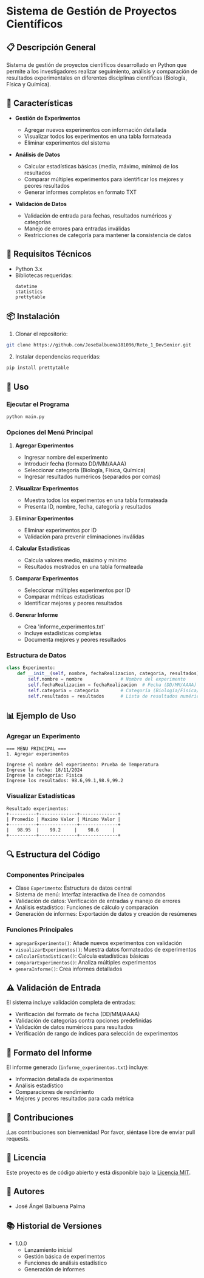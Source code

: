 # Sistema de Gestión de Proyectos Científicos

## 📋 Descripción General
Sistema de gestión de proyectos científicos desarrollado en Python que permite a los investigadores realizar seguimiento, análisis y comparación de resultados experimentales en diferentes disciplinas científicas (Biología, Física y Química).

## 🎯 Características
- **Gestión de Experimentos**
  - Agregar nuevos experimentos con información detallada
  - Visualizar todos los experimentos en una tabla formateada
  - Eliminar experimentos del sistema
  
- **Análisis de Datos**
  - Calcular estadísticas básicas (media, máximo, mínimo) de los resultados
  - Comparar múltiples experimentos para identificar los mejores y peores resultados
  - Generar informes completos en formato TXT

- **Validación de Datos**
  - Validación de entrada para fechas, resultados numéricos y categorías
  - Manejo de errores para entradas inválidas
  - Restricciones de categoría para mantener la consistencia de datos

## 🔧 Requisitos Técnicos
- Python 3.x
- Bibliotecas requeridas:
  ```
  datetime
  statistics
  prettytable
  ```

## 📦 Instalación
1. Clonar el repositorio:
```bash
git clone https://github.com/JoseBalbuena181096/Reto_1_DevSenior.git
```

2. Instalar dependencias requeridas:
```bash
pip install prettytable
```

## 🚀 Uso

### Ejecutar el Programa
```bash
python main.py
```

### Opciones del Menú Principal
1. **Agregar Experimentos**
   - Ingresar nombre del experimento
   - Introducir fecha (formato DD/MM/AAAA)
   - Seleccionar categoría (Biología, Física, Química)
   - Ingresar resultados numéricos (separados por comas)

2. **Visualizar Experimentos**
   - Muestra todos los experimentos en una tabla formateada
   - Presenta ID, nombre, fecha, categoría y resultados

3. **Eliminar Experimentos**
   - Eliminar experimentos por ID
   - Validación para prevenir eliminaciones inválidas

4. **Calcular Estadísticas**
   - Calcula valores medio, máximo y mínimo
   - Resultados mostrados en una tabla formateada

5. **Comparar Experimentos**
   - Seleccionar múltiples experimentos por ID
   - Comparar métricas estadísticas
   - Identificar mejores y peores resultados

6. **Generar Informe**
   - Crea 'informe_experimentos.txt'
   - Incluye estadísticas completas
   - Documenta mejores y peores resultados

### Estructura de Datos
```python
class Experimento:
    def __init__(self, nombre, fechaRealizacion, categoria, resultados):
        self.nombre = nombre              # Nombre del experimento
        self.fechaRealizacion = fechaRealizacion  # Fecha (DD/MM/AAAA)
        self.categoria = categoria        # Categoría (Biología/Física/Química)
        self.resultados = resultados      # Lista de resultados numéricos
```

## 📊 Ejemplo de Uso

### Agregar un Experimento
```
=== MENU PRINCIPAL ===
1. Agregar experimentos

Ingrese el nombre del experimento: Prueba de Temperatura
Ingrese la fecha: 18/11/2024
Ingrese la categoría: Fisica
Ingrese los resultados: 98.6,99.1,98.9,99.2
```

### Visualizar Estadísticas
```
Resultado experimentos:
+----------+--------------+--------------+
| Promedio | Maximo Valor | Minimo Valor |
+----------+--------------+--------------+
|   98.95  |    99.2     |    98.6     |
+----------+--------------+--------------+
```

## 🔍 Estructura del Código

### Componentes Principales
- Clase `Experimento`: Estructura de datos central
- Sistema de menú: Interfaz interactiva de línea de comandos
- Validación de datos: Verificación de entradas y manejo de errores
- Análisis estadístico: Funciones de cálculo y comparación
- Generación de informes: Exportación de datos y creación de resúmenes

### Funciones Principales
- `agregarExperimento()`: Añade nuevos experimentos con validación
- `visualizarExperimentos()`: Muestra datos formateados de experimentos
- `calcularEstadisticas()`: Calcula estadísticas básicas
- `compararExperimentos()`: Analiza múltiples experimentos
- `generaInforme()`: Crea informes detallados

## ⚠️ Validación de Entrada
El sistema incluye validación completa de entradas:
- Verificación del formato de fecha (DD/MM/AAAA)
- Validación de categorías contra opciones predefinidas
- Validación de datos numéricos para resultados
- Verificación de rango de índices para selección de experimentos

## 📝 Formato del Informe
El informe generado (`informe_experimentos.txt`) incluye:
- Información detallada de experimentos
- Análisis estadístico
- Comparaciones de rendimiento
- Mejores y peores resultados para cada métrica

## 🤝 Contribuciones
¡Las contribuciones son bienvenidas! Por favor, siéntase libre de enviar pull requests.

## 📄 Licencia
Este proyecto es de código abierto y está disponible bajo la [Licencia MIT](LICENSE).

## 👥 Autores
- José Ángel Balbuena Palma

## 📚 Historial de Versiones
- 1.0.0
  - Lanzamiento inicial
  - Gestión básica de experimentos
  - Funciones de análisis estadístico
  - Generación de informes